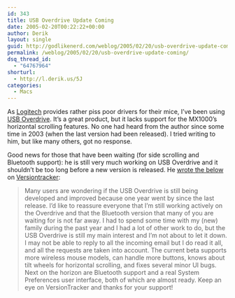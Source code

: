 ```yaml
---
id: 343
title: USB Overdrive Update Coming
date: 2005-02-20T00:22:22+00:00
author: Derik
layout: single
guid: http://godlikenerd.com/weblog/2005/02/20/usb-overdrive-update-coming/
permalink: /weblog/2005/02/20/usb-overdrive-update-coming/
dsq_thread_id:
  - "64767964"
shorturl:
  - http://l.derik.us/5J
categories:
  - Macs
---
```

As [Logitech](http://www.logitech.com) provides rather piss poor drivers for their mice, I&#8217;ve been using [USB Overdrive](http://www.usboverdrive.com). It&#8217;s a great product, but it lacks support for the MX1000&#8217;s horizontal scrolling features. No one had heard from the author since some time in 2003 (when the last version had been released). I tried writing to him, but like many others, got no response.

Good news for those that have been waiting (for side scrolling and Bluetooth support): he is still very much working on USB Overdrive and it shouldn&#8217;t be too long before a new version is released. He [wrote the below](http://www.versiontracker.com/php/feedback/article.php?story=20050201135343888) on [Versiontracker](http://www.versiontracker.com):

> Many users are wondering if the USB Overdrive is still being developed and improved because one year went by since the last release. I&#8217;d like to reassure everyone that I&#8217;m still working actively on the Overdrive and that the Bluetooth version that many of you are waiting for is not far away. I had to spend some time with my (new) family during the past year and I had a lot of other work to do, but the USB Overdrive is still my main interest and I&#8217;m not about to let it down. I may not be able to reply to all the incoming email but I do read it all, and all the requests are taken into account. The current beta supports more wireless mouse models, can handle more buttons, knows about tilt wheels for horizontal scrolling, and fixes several minor UI bugs. Next on the horizon are Bluetooth support and a real System Preferences user interface, both of which are almost ready. Keep an eye on VersionTracker and thanks for your support!